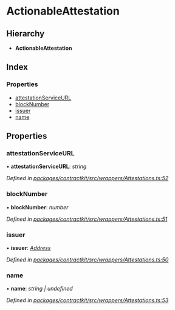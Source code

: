 # ActionableAttestation

## Hierarchy

* **ActionableAttestation**

## Index

### Properties

* [attestationServiceURL](_wrappers_attestations_.actionableattestation.md#attestationserviceurl)
* [blockNumber](_wrappers_attestations_.actionableattestation.md#blocknumber)
* [issuer](_wrappers_attestations_.actionableattestation.md#issuer)
* [name](_wrappers_attestations_.actionableattestation.md#name)

## Properties

### attestationServiceURL

• **attestationServiceURL**: _string_

_Defined in_ [_packages/contractkit/src/wrappers/Attestations.ts:52_](https://github.com/celo-org/celo-monorepo/blob/master/packages/contractkit/src/wrappers/Attestations.ts#L52)

### blockNumber

• **blockNumber**: _number_

_Defined in_ [_packages/contractkit/src/wrappers/Attestations.ts:51_](https://github.com/celo-org/celo-monorepo/blob/master/packages/contractkit/src/wrappers/Attestations.ts#L51)

### issuer

• **issuer**: [_Address_](../external-modules/_base_.md#address)

_Defined in_ [_packages/contractkit/src/wrappers/Attestations.ts:50_](https://github.com/celo-org/celo-monorepo/blob/master/packages/contractkit/src/wrappers/Attestations.ts#L50)

### name

• **name**: _string \| undefined_

_Defined in_ [_packages/contractkit/src/wrappers/Attestations.ts:53_](https://github.com/celo-org/celo-monorepo/blob/master/packages/contractkit/src/wrappers/Attestations.ts#L53)

